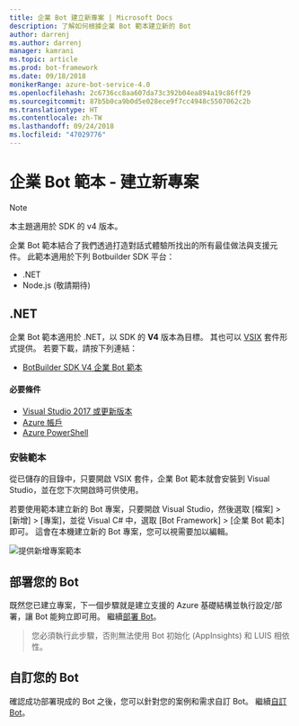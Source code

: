 ```yaml
---
title: 企業 Bot 建立新專案 | Microsoft Docs
description: 了解如何根據企業 Bot 範本建立新的 Bot
author: darrenj
ms.author: darrenj
manager: kamrani
ms.topic: article
ms.prod: bot-framework
ms.date: 09/18/2018
monikerRange: azure-bot-service-4.0
ms.openlocfilehash: 2c6736cc8aa607da73c392b04ea894a19c86ff29
ms.sourcegitcommit: 87b5b0ca9b0d5e028ece9f7cc4948c5507062c2b
ms.translationtype: HT
ms.contentlocale: zh-TW
ms.lasthandoff: 09/24/2018
ms.locfileid: "47029776"
---
```

# <a name="enterprise-bot-template---creating-a-new-project"></a>企業 Bot 範本 - 建立新專案

> [!NOTE]
> 本主題適用於 SDK 的 v4 版本。 

企業 Bot 範本結合了我們透過打造對話式體驗所找出的所有最佳做法與支援元件。 此範本適用於下列 Botbuilder SDK 平台：

- .NET
- Node.js (敬請期待)

## <a name="net"></a>.NET

企業 Bot 範本適用於 .NET，以 SDK 的 **V4** 版本為目標。 其也可以 [VSIX](https://docs.microsoft.com/en-us/visualstudio/extensibility/anatomy-of-a-vsix-package) 套件形式提供。 若要下載，請按下列連結：

- [BotBuilder SDK V4 企業 Bot 範本](https://aka.ms/GetEnterpriseBotTemplate)

#### <a name="prerequisites"></a>必要條件

- [Visual Studio 2017 或更新版本](https://www.visualstudio.com/downloads/)
- [Azure 帳戶](https://azure.microsoft.com/en-us/free/)
- [Azure PowerShell](https://docs.microsoft.com/en-us/powershell/azure/overview?view=azurermps-6.8.1)

### <a name="install-the-template"></a>安裝範本

從已儲存的目錄中，只要開啟 VSIX 套件，企業 Bot 範本就會安裝到 Visual Studio，並在您下次開啟時可供使用。

若要使用範本建立新的 Bot 專案，只要開啟 Visual Studio，然後選取 [檔案] > [新增] > [專案]，並從 Visual C# 中，選取 [Bot Framework] > [企業 Bot 範本] 即可。 這會在本機建立新的 Bot 專案，您可以視需要加以編輯。 

![提供新增專案範本](media/enterprise-template/EnterpriseBot-NewProject.png)

## <a name="deploy-your-bot"></a>部署您的 Bot

既然您已建立專案，下一個步驟就是建立支援的 Azure 基礎結構並執行設定/部署，讓 Bot 能夠立即可用。 繼續[部署 Bot](bot-builder-enterprise-template-deployment.md)。

> 您必須執行此步驟，否則無法使用 Bot 初始化 (AppInsights) 和 LUIS 相依性。
## <a name="customize-your-bot"></a>自訂您的 Bot

確認成功部署現成的 Bot 之後，您可以針對您的案例和需求自訂 Bot。 繼續[自訂 Bot](bot-builder-enterprise-template-customize.md)。
